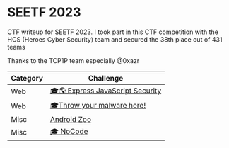 # SEETF 2023
CTF writeup for SEETF 2023. I took part in this CTF competition with the HCS (Heroes Cyber Security) team and secured the 38th place out of 431 teams

Thanks to the TCP1P team especially @0xazr

| Category | Challenge |
| --- | --- |
| Web | [🎓🌎 Express JavaScript Security](/SEETF%202023/%F0%9F%8E%93%F0%9F%8C%8E%20Express%20JavaScript%20Security/)
| Web | [🎓Throw your malware here!](/SEETF%202023/%F0%9F%8E%93Throw%20your%20malware%20here!/)
| Misc | [Android Zoo](/SEETF%202023/Android%20Zoo/)
| Misc | [🎓 NoCode](/SEETF%202023/%F0%9F%8E%93%20NoCode/)